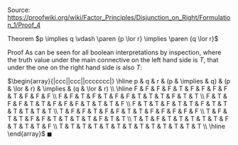 # 

Source: https://proofwiki.org/wiki/Factor_Principles/Disjunction_on_Right/Formulation_1/Proof_4

Theorem
$p \implies q \vdash \paren {p \lor r} \implies \paren {q \lor r}$


Proof
As can be seen for all boolean interpretations by inspection, where the truth value under the main connective on the left hand side is $T$, that under the one on the right hand side is also $T$:


$\begin{array}{|ccc||ccc||ccccccc|} \hline
p & q & r & (p & \implies & q) & (p & \lor & r) & \implies & (q & \lor & r) \\
\hline
F & F & F & F & T & F & F & F & F & T & F & F & F \\
F & F & T & F & T & F & F & T & T & T & F & T & T \\ 
F & T & F & F & T & T & F & F & F & T & T & T & F \\
F & T & T & F & T & T & F & T & T & T & T & T & T \\
T & F & F & T & F & F & T & T & F & F & F & F & F \\
T & F & T & T & F & F & T & T & T & T & F & T & T \\
T & T & F & T & T & T & T & T & F & T & T & T & F \\
T & T & T & T & T & T & T & T & T & T & T & T & T \\
\hline
\end{array}$
$\blacksquare$






